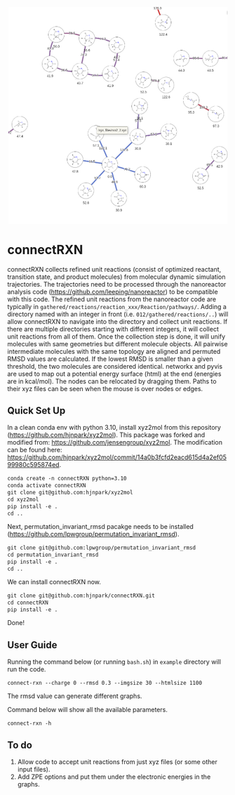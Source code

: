 <p align="center">
    <img src="images/example.png" width="500">
</p>

# connectRXN
connectRXN collects refined unit reactions (consist of optimized reactant, transition state, and product molecules) from molecular dynamic simulation trajectories. 
The trajectories need to be processed through the nanoreactor analysis code (https://github.com/leeping/nanoreactor) to be compatible with this code. 
The refined unit reactions from the nanoreactor code are typically in `gathered/reactions/reaction_xxx/Reaction/pathways/`. 
Adding a directory named with an integer in front (i.e. `012/gathered/reactions/..`) will allow connectRXN to navigate into the directory and collect unit reactions. 
If there are multiple directories starting with different integers, it will collect unit reactions from all of them. 
Once the collection step is done, it will unify molecules with same geometries but different molecule objects. All pairwise intermediate molecules with the same topology are aligned and permuted RMSD values are calculated. 
If the lowest RMSD is smaller than a given threshold, the two molecules are considered identical. networkx and pyvis are used to map out a potential energy surface (html) at the end (energies are in kcal/mol).
The nodes can be relocated by dragging them. Paths to their xyz files can be seen when the mouse is over nodes or edges. 

## Quick Set Up

In a clean conda env with python 3.10, install xyz2mol from this repository (https://github.com/hjnpark/xyz2mol). This package was forked and modified from: https://github.com/jensengroup/xyz2mol. 
The modification can be found here: https://github.com/hjnpark/xyz2mol/commit/14a0b3fcfd2eacd615d4a2ef0599980c595874ed.
```shell
conda create -n connectRXN python=3.10
conda activate connectRXN
git clone git@github.com:hjnpark/xyz2mol
cd xyz2mol
pip install -e .
cd ..
```

Next, permutation_invariant_rmsd pacakge needs to be installed (https://github.com/lpwgroup/permutation_invariant_rmsd). 
```shell
git clone git@github.com:lpwgroup/permutation_invariant_rmsd
cd permutation_invariant_rmsd
pip install -e .
cd ..
```

We can install connectRXN now.
```shell
git clone git@github.com:hjnpark/connectRXN.git 
cd connectRXN
pip install -e .
```
Done!

## User Guide

Running the command below (or running `bash.sh`) in `example` directory will run the code. 

```shell
connect-rxn --charge 0 --rmsd 0.3 --imgsize 30 --htmlsize 1100
```
The rmsd value can generate different graphs.

Command below will show all the available parameters.
```shell
connect-rxn -h
```

## To do

1) Allow code to accept unit reactions from just xyz files (or some other input files).
2) Add ZPE options and put them under the electronic energies in the graphs.


